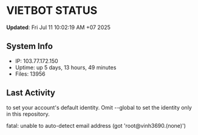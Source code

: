 # VIETBOT STATUS
**Updated**: Fri Jul 11 10:02:19 AM +07 2025

## System Info
- IP: 103.77.172.150
- Uptime: up 5 days, 13 hours, 49 minutes
- Files: 13956

## Last Activity

to set your account's default identity.
Omit --global to set the identity only in this repository.

fatal: unable to auto-detect email address (got 'root@vinh3690.(none)')
